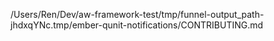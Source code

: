 /Users/Ren/Dev/aw-framework-test/tmp/funnel-output_path-jhdxqYNc.tmp/ember-qunit-notifications/CONTRIBUTING.md
